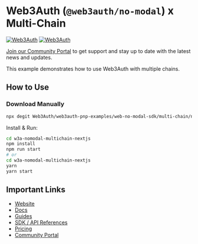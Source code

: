 # Web3Auth (`@web3auth/no-modal`) x Multi-Chain

[![Web3Auth](https://img.shields.io/badge/Web3Auth-SDK-blue)](https://web3auth.io/docs/sdk/pnp/web/no-modal)
[![Web3Auth](https://img.shields.io/badge/Web3Auth-Community-cyan)](https://community.web3auth.io)

[Join our Community Portal](https://community.web3auth.io/) to get support and stay up to date with the latest news and updates.

This example demonstrates how to use Web3Auth with multiple chains.

## How to Use

### Download Manually

```bash
npx degit Web3Auth/web3auth-pnp-examples/web-no-modal-sdk/multi-chain/nextjs-multi-chain-no-modal-example w3a-nomodal-multichain-nextjs
```

Install & Run:

```bash
cd w3a-nomodal-multichain-nextjs
npm install
npm run start
# or
cd w3a-nomodal-multichain-nextjs
yarn
yarn start
```

## Important Links

- [Website](https://web3auth.io)
- [Docs](https://web3auth.io/docs)
- [Guides](https://web3auth.io/docs/content-hub?type=guides)
- [SDK / API References](https://web3auth.io/docs/sdk)
- [Pricing](https://web3auth.io/pricing.html)
- [Community Portal](https://community.web3auth.io)

